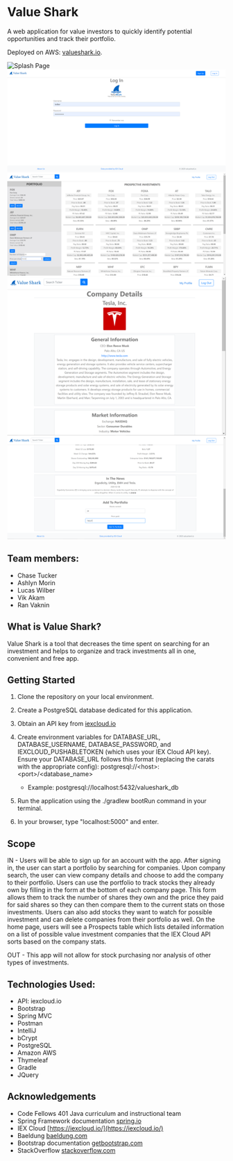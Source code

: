 # Value Shark
A web application for value investors to quickly identify potential opportunities and track their portfolio. 

Deployed on AWS: [valueshark.io](valueshark.io).

![Splash Page](/assets/vs-splash.PNG)
![Login Page](/assets/vs-login.PNG)
![Index Page](/assets/vs-index.PNG)
![Company Details Page](/assets/vs-companydetails.PNG)
![Add to Portfolio](/assets/vs-addtoportfolio.PNG)

## Team members:
* Chase Tucker
* Ashlyn Morin
* Lucas Wilber
* Vik Akam
* Ran Vaknin

## What is Value Shark?
Value Shark is a tool that decreases the time spent on searching for an investment and helps to organize and track 
investments all in one, convenient and free app.

## Getting Started
1. Clone the repository on your local environment.
2. Create a PostgreSQL database dedicated for this application. 
3. Obtain an API key from [iexcloud.io](iexcloud.io)
4. Create environment variables for DATABASE_URL, DATABASE_USERNAME, DATABASE_PASSWORD, and IEXCLOUD_PUSHABLETOKEN (which uses your IEX Cloud API key). 
Ensure your DATABASE_URL follows this format (replacing the carats with the appropriate config): postgresql://\<host>:\<port>/\<database_name>

   - Example: postgresql://localhost:5432/valueshark_db
5. Run the application using the ./gradlew bootRun command in your terminal.
6. In your browser, type "localhost:5000" and enter.

## Scope
IN - Users will be able to sign up for an account with the app. After signing in, the user can start a portfolio by 
searching for companies. Upon company search, the user can view company details and choose to add the company to their portfolio. 
Users can use the portfolio to track stocks they already own by filling in the form at the bottom of each company page. 
This form allows them to track the number of shares they own and the price they paid for said shares so they can then 
compare them to the current stats on those investments. Users can also add stocks they want to watch for possible 
investment and can delete companies from their portfolio as well. 
On the home page, users will see a Prospects table which lists detailed information on a list of possible value investment 
companies that the IEX Cloud API sorts based on the company stats.

OUT - This app will not allow for stock purchasing nor analysis of other types of investments. 

## Technologies Used:
* API: iexcloud.io
* Bootstrap
* Spring MVC
* Postman
* IntelliJ
* bCrypt
* PostgreSQL
* Amazon AWS
* Thymeleaf
* Gradle
* JQuery

## Acknowledgements
* Code Fellows 401 Java curriculum and instructional team
* Spring Framework documentation [spring.io](spring.io)
* IEX Cloud [https://iexcloud.io/](https://iexcloud.io/)
* Baeldung [baeldung.com](baeldung.com)
* Bootstrap documentation [getbootstrap.com](https://getbootstrap.com/docs/4.4/getting-started/introduction/)
* StackOverflow [stackoverflow.com](https://stackoverflow.com/questions/22196587/how-to-vertically-center-a-container-in-bootstrap)

